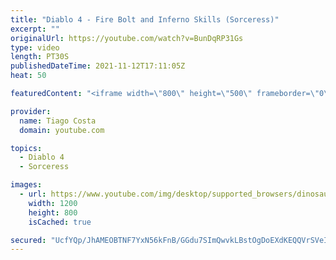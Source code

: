 ```yaml
---
title: "Diablo 4 - Fire Bolt and Inferno Skills (Sorceress)"
excerpt: ""
originalUrl: https://youtube.com/watch?v=BunDqRP31Gs
type: video
length: PT30S
publishedDateTime: 2021-11-12T17:11:05Z
heat: 50

featuredContent: "<iframe width=\"800\" height=\"500\" frameborder=\"0\" src=\"https://www.youtube.com/embed/BunDqRP31Gs\" allow=\"accelerometer; autoplay; encrypted-media; gyroscope; picture-in-picture\" allowfullscreen></iframe>"

provider:
  name: Tiago Costa
  domain: youtube.com

topics:
  - Diablo 4
  - Sorceress

images:
  - url: https://www.youtube.com/img/desktop/supported_browsers/dinosaur.png
    width: 1200
    height: 800
    isCached: true

secured: "UcfYQp/JhAMEOBTNF7YxN56kFnB/GGdu7SImQwvkLBstOgDoEXdKEQQVrSVeIS1qmckMf8e5GXJE29GTqZu0xhioMxWaQPcRkFFA1CDsluI5IMktvnBURKKrfaiQZdFW1p0tN2uNjiOPc3+RSANyTxwmKjXo1TsYiwJBxnW43KyxidH945Ip8rBtFkfBiXDfHuDy8TUuUTAy6x7HG2FC6ID0MncsmHwUJyZklysNJdAtekfge7JRW8jiu34lubamfBVo/JZWUgcCUG91sQl1znpOY2ttjNUFbgOKFthzwzt5AT20RBTqRfNfQ59caiv/am+x5haIRm/3JeaNehO/LLdp+V2k2X9gaGZP1nb8zecTLMl4OqjzeYSeDsKrCopSzX3ezsca45w+jx73UpSUScYdRYPBfCBah3w8ulDpT70=;bislpDO2DwFqdU0cxECyiA=="
---
```


